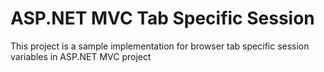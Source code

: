# ASP.NET MVC Tab Specific Session
This project is a sample implementation for browser tab specific session variables in ASP.NET MVC project
